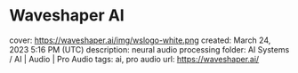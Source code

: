 # Waveshaper AI

cover: https://waveshaper.ai/img/wslogo-white.png
created: March 24, 2023 5:16 PM (UTC)
description: neural audio processing
folder: AI Systems / AI | Audio | Pro Audio
tags: ai, pro audio
url: https://waveshaper.ai/